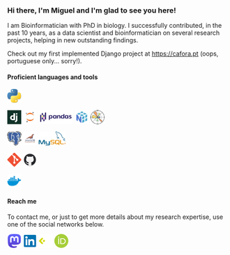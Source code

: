 ### Hi there, I'm Miguel and I'm glad to see you here!


I am Bioinformatician with PhD in biology. I successfully contributed, in the past 10 years, as a data scientist and bioinformatician on several research projects, helping in new outstanding findings.

Check out my first implemented Django project at https://cafora.pt (oops, portuguese only... sorry!).

#### Proficient languages and tools

![Python][python_ico]

![Django][django_ico]
![Jupyter][jupyter_ico]
![Pandas][pandas_ico]
![Numpy][numpy_ico]
![Matplotlib][matplotlib_ico]

![PostgreSQL][postgresql_ico]
![MariaDB][mariadb_ico]
![MySQL][mysql_ico]

![Git][git_ico]
![GitHub][github_ico]

![Docker][docker_ico]


#### Reach me

To contact me, or just to get more details about my research expertise, use one of the social networks below.

[![Mastodon][mastodon_ico]][mastodon_url]
[![Linkedin][linkedin_ico]][linkedin_url]
[![CIÊNCIAVITAE][cienciavitae_ico]][cienciavitae_url]
[![ORCID][orcid_ico]][orcid_url]


<!-- Reference links -->
[cienciavitae_url]: https://www.cienciavitae.pt/9A13-9410-5BDE
[linkedin_url]: https://www.linkedin.com/in/mjnramos/
[orcid_url]: https://orcid.org/0000-0001-5832-0945
[mastodon_url]: https://genomic.social/@mramos


<!-- Reference images -->
[cienciavitae_ico]: https://raw.githubusercontent.com/mjnramos/mjnramos/master/icons/cienciavitae.png
[django_ico]: https://raw.githubusercontent.com/mjnramos/mjnramos/master/icons/django.png
[docker_ico]: https://raw.githubusercontent.com/mjnramos/mjnramos/master/icons/docker.png
[git_ico]: https://raw.githubusercontent.com/mjnramos/mjnramos/master/icons/git.png
[github_ico]: https://raw.githubusercontent.com/mjnramos/mjnramos/master/icons/github.png
[jupyter_ico]: https://raw.githubusercontent.com/mjnramos/mjnramos/master/icons/jupyter.png
[linkedin_ico]: https://raw.githubusercontent.com/mjnramos/mjnramos/master/icons/linkedin.png
[mariadb_ico]: https://raw.githubusercontent.com/mjnramos/mjnramos/master/icons/mariadb.png
[matplotlib_ico]: https://raw.githubusercontent.com/mjnramos/mjnramos/master/icons/matplotlib.png
[mysql_ico]: https://raw.githubusercontent.com/mjnramos/mjnramos/master/icons/mysql.png
[numpy_ico]: https://raw.githubusercontent.com/mjnramos/mjnramos/master/icons/numpy.png
[orcid_ico]: https://raw.githubusercontent.com/mjnramos/mjnramos/master/icons/orcid.png
[pandas_ico]: https://raw.githubusercontent.com/mjnramos/mjnramos/master/icons/pandas.png
[postgresql_ico]: https://raw.githubusercontent.com/mjnramos/mjnramos/master/icons/postgresql.png
[python_ico]: https://raw.githubusercontent.com/mjnramos/mjnramos/master/icons/python.png
[mastodon_ico]: https://raw.githubusercontent.com/mjnramos/mjnramos/master/icons/mastodon.png

